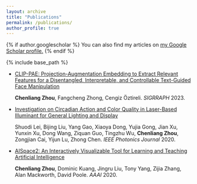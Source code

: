 ```yaml
---
layout: archive
title: "Publications"
permalink: /publications/
author_profile: true
---
```


{% if author.googlescholar %}
  You can also find my articles on <u><a href="{{author.googlescholar}}">my Google Scholar profile</a>.</u>
{% endif %}

{% include base_path %}

<!-- {% for post in site.publications reversed %}
  {% include archive-single.html %}
{% endfor %} -->

- [CLIP-PAE: Projection-Augmentation Embedding to Extract Relevant Features for a Disentangled, Interpretable, and Controllable Text-Guided Face Manipulation](/publications/2023-pae)
  
  **Chenliang Zhou**, Fangcheng Zhong, Cengiz Öztireli. *SIGRRAPH* 2023.

- [Investigation on Circadian Action and Color Quality in Laser-Based Illuminant for General Lighting and Display](/publications/2020-light)
  
  Shuodi Lei, Bijing Liu, Yang Gao, Xiaoya Dong, Yujia Gong, Jian Xu, Yunxin Xu, Dong Wang, Ziquan Guo, Tingzhu Wu, **Chenliang Zhou**, Zongjian Cai, Yijun Lu, Zhong Chen. *IEEE Photonics Journal* 2020.

- [AISpace2: An Interactively Visualizable Tool for Learning and Teaching Artificial Intelligence](/publications/2020-aispace2)
  
  **Chenliang Zhou**, Dominic Kuang, Jingru Liu, Tony Yang, Zijia Zhang, Alan Mackworth, David Poole. *AAAI* 2020.